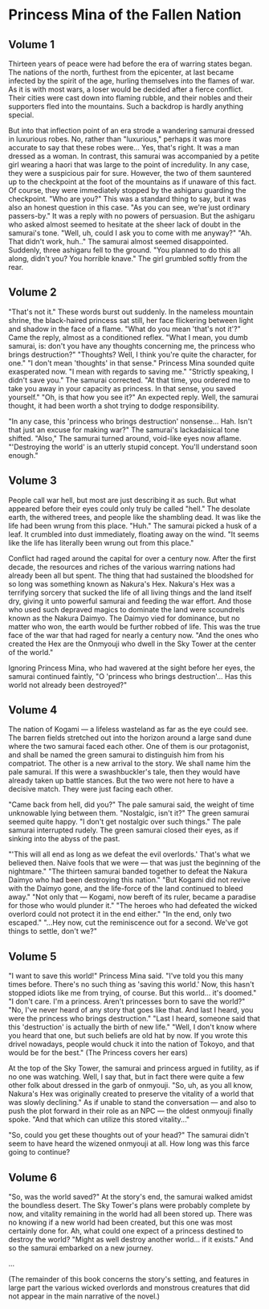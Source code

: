 # Princess Mina of the Fallen Nation


## Volume 1


Thirteen years of peace were had before the era of warring states began.
The nations of the north, furthest from the epicenter, at last became infected by the spirit of the age, hurling themselves into the flames of war.
As it is with most wars, a loser would be decided after a fierce conflict. Their cities were cast down into flaming rubble, and their nobles and their supporters fled into the mountains.
Such a backdrop is hardly anything special.

But into that inflection point of an era strode a wandering samurai dressed in luxurious robes.
No, rather than "luxurious," perhaps it was more accurate to say that these robes were...
Yes, that's right. It was a man dressed as a woman.
In contrast, this samurai was accompanied by a petite girl wearing a haori that was large to the point of incredulity.
In any case, they were a suspicious pair for sure.
However, the two of them sauntered up to the checkpoint at the foot of the mountains as if unaware of this fact.
Of course, they were immediately stopped by the ashigaru guarding the checkpoint.
"Who are you?"
This was a standard thing to say, but it was also an honest question in this case.
"As you can see, we're just ordinary passers-by."
It was a reply with no powers of persuasion.
But the ashigaru who asked almost seemed to hesitate at the sheer lack of doubt in the samurai's tone.
"Well, uh, could I ask you to come with me anyway?"
"Ah. That didn't work, huh.."
The samurai almost seemed disappointed. Suddenly, three ashigaru fell to the ground.
"You planned to do this all along, didn't you? You horrible knave."
The girl grumbled softly from the rear.


## Volume 2


"That's not it."
These words burst out suddenly.
In the nameless mountain shrine, the black-haired princess sat still, her face flickering between light and shadow in the face of a flame.
"What do you mean 'that's not it'?"
Came the reply, almost as a conditioned reflex.
"What I mean, you dumb samurai, is: don't you have any thoughts concerning me, the princess who brings destruction?"
"Thoughts? Well, I think you're quite the character, for one."
"I don't mean 'thoughts' in that sense." Princess Mina sounded quite exasperated now. "I mean with regards to saving me."
"Strictly speaking, I didn't save you."
The samurai corrected.
"At that time, you ordered me to take you away in your capacity as princess. In that sense, you saved yourself."
"Oh, is that how you see it?"
An expected reply.
Well, the samurai thought, it had been worth a shot trying to dodge responsibility.

"In any case, this 'princess who brings destruction' nonsense... Hah. Isn't that just an excuse for making war?"
The samurai's lackadaisical tone shifted.
"Also,"
The samurai turned around, void-like eyes now aflame.
"'Destroying the world' is an utterly stupid concept. You'll understand soon enough."


## Volume 3


People call war hell, but most are just describing it as such.
But what appeared before their eyes could only truly be called "hell."
The desolate earth, the withered trees, and people like the shambling dead.
It was like the life had been wrung from this place.
"Huh."
The samurai picked a husk of a leaf. It crumbled into dust immediately, floating away on the wind.
"It seems like the life has literally been wrung out from this place."

Conflict had raged around the capital for over a century now.
After the first decade, the resources and riches of the various warring nations had already been all but spent.
The thing that had sustained the bloodshed for so long was something known as Nakura's Hex.
Nakura's Hex was a terrifying sorcery that sucked the life of all living things and the land itself dry, giving it unto powerful samurai and feeding the war effort.
And those who used such depraved magics to dominate the land were scoundrels known as the Nakura Daimyo.
The Daimyo vied for dominance, but no matter who won, the earth would be further robbed of life.
This was the true face of the war that had raged for nearly a century now.
"And the ones who created the Hex are the Onmyouji who dwell in the Sky Tower at the center of the world."

Ignoring Princess Mina, who had wavered at the sight before her eyes, the samurai continued faintly,
"O 'princess who brings destruction'... Has this world not already been destroyed?"


## Volume 4


The nation of Kogami — a lifeless wasteland as far as the eye could see.
The barren fields stretched out into the horizon around a large sand dune where the two samurai faced each other.
One of them is our protagonist, and shall be named the green samurai to distinguish him from his compatriot.
The other is a new arrival to the story. We shall name him the pale samurai.
If this were a swashbuckler's tale, then they would have already taken up battle stances. But the two were not here to have a decisive match. They were just facing each other.

"Came back from hell, did you?"
The pale samurai said, the weight of time unknowable lying between them.
"Nostalgic, isn't it?"
The green samurai seemed quite happy.
"I don't get nostalgic over such things."
The pale samurai interrupted rudely.
The green samurai closed their eyes, as if sinking into the abyss of the past.

"'This will all end as long as we defeat the evil overlords.' That's what we believed then. Naive fools that we were — that was just the beginning of the nightmare."
"The thirteen samurai banded together to defeat the Nakura Daimyo who had been destroying this nation."
"But Kogami did not revive with the Daimyo gone, and the life-force of the land continued to bleed away."
"Not only that — Kogami, now bereft of its ruler, became a paradise for those who would plunder it."
"The heroes who had defeated the wicked overlord could not protect it in the end either."
"In the end, only two escaped."
"...Hey now, cut the reminiscence out for a second. We've got things to settle, don't we?"


## Volume 5


"I want to save this world!"
Princess Mina said.
"I've told you this many times before. There's no such thing as 'saving this world.' Now, this hasn't stopped idiots like me from trying, of course. But this world... it's doomed."
"I don't care. I'm a princess. Aren't princesses born to save the world?"
"No, I've never heard of any story that goes like that. And last I heard, you were the princess who brings destruction."
"Last I heard, someone said that this 'destruction' is actually the birth of new life."
"Well, I don't know where you heard that one, but such beliefs are old hat by now. If you wrote this drivel nowadays, people would chuck it into the nation of Tokoyo, and that would be for the best."
(The Princess covers her ears)

At the top of the Sky Tower, the samurai and princess argued in futility, as if no one was watching.
Well, I say that, but in fact there were quite a few other folk about dressed in the garb of onmyouji.
"So, uh, as you all know, Nakura's Hex was originally created to preserve the vitality of a world that was slowly declining."
As if unable to stand the conversation — and also to push the plot forward in their role as an NPC — the oldest onmyouji finally spoke.
"And that which can utilize this stored vitality..."

"So, could you get these thoughts out of your head?"
The samurai didn't seem to have heard the wizened onmyouji at all.
How long was this farce going to continue?


## Volume 6


"So, was the world saved?"
At the story's end, the samurai walked amidst the boundless desert.
The Sky Tower's plans were probably complete by now, and vitality remaining in the world had all been stored up.
There was no knowing if a new world had been created, but this one was most certainly done for.
Ah, what could one expect of a princess destined to destroy the world?
"Might as well destroy another world... if it exists."
And so the samurai embarked on a new journey.

...

(The remainder of this book concerns the story's setting, and features in large part the various wicked overlords and monstrous creatures that did not appear in the main narrative of the novel.)
